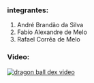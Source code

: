 ### integrantes:
1. André Brandão da Silva
2. Fabío Alexandre de Melo
3. Rafael Corrêa de Melo


### Video:

[![dragon ball dex video](https://img.youtube.com/vi/4lDLUC92S1Q/0.jpg)](https://www.youtube.com/watch?v=4lDLUC92S1Q)
